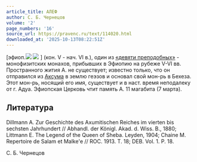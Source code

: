 ```yaml
---
article_title: АЛЕФ
author: С. Б. Чернецов
volume: '2'
page_numbers: '16'
source_url: https://pravenc.ru/text/114020.html
downloaded_at: '2025-10-13T08:22:51Z'
---
```


[эфиоп.![](<https://pravenc.ru/char/26110/ /image.png>) ![](<https://pravenc.ru/char/26110/ xd1xc1xf4x3b/image.png>) ] (кон. V - нач. VI в.), один из [«девяти преподобных»](<https://pravenc.ru/text/ девяти преподобных .html>) - монофизитских монахов, прибывших в Эфиопию на рубеже V-VI вв. Пространного жития А. не существует; известно только, что он отправился из [Аксума](https://pravenc.ru/text/Аксум.html) в землю геэзов и основал свой мон-рь в Бехеза. Этот мон-рь, носящий его имя, существует и в наст. время неподалеку от г. Адуа. Эфиопская Церковь чтит память А. 11 магабита (7 марта).

## Литература

Dillmann A. Zur Geschichte des Axumitischen Reiches im vierten bis sechsten Jahrhundert // Abhandl. der Königl. Akad. d. Wiss. B., 1880; Littmann E. The Legend of the Queen of Sheba. Leyden, 1904; Chaine M. Repertoire de Salam et Malke'e // ROC. 1913. T. 18; DEB. Vol. 1. P. 18.

С. Б. Чернецов
